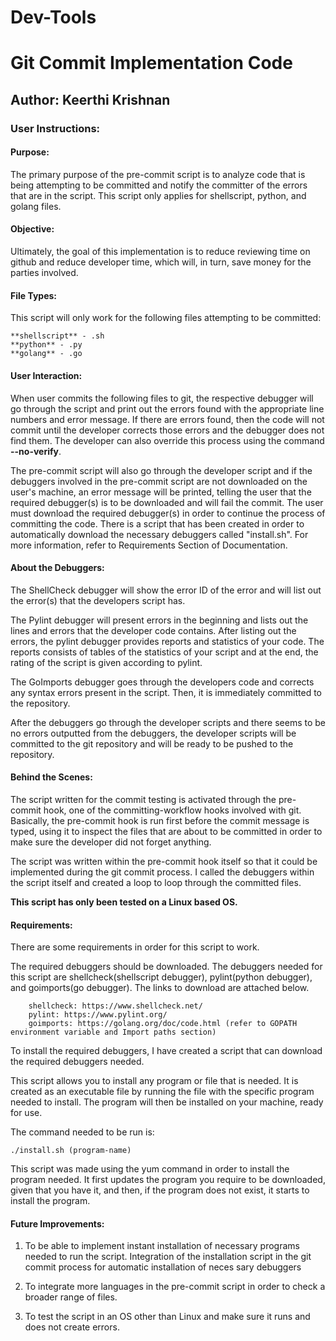 # Dev-Tools

# Git Commit Implementation Code

## Author: Keerthi Krishnan 

### User Instructions:

#### Purpose:

The primary purpose of the pre-commit script is to analyze code that is being attempting to be committed and notify the committer of the errors that are in the script. This script only applies for shellscript, python, and golang files. 

#### Objective:

Ultimately, the goal of this implementation is to reduce reviewing time on github and reduce developer time, which will, in turn, save money for the parties involved. 

#### File Types:
 
This script will only work for the following files attempting to be committed:

	**shellscript** - .sh
	**python** - .py
	**golang** - .go

#### User Interaction:

When user commits the following files to git, the respective debugger will go through the script and print out the errors found with the appropriate line numbers and error message. If there are errors found, then the code will not commit until the developer corrects those errors and the debugger does not find them. The developer can also override this process using the command **--no-verify**.  

The pre-commit script will also go through the developer script and if the debuggers involved in the pre-commit script are not downloaded on the user's machine, an error message will be printed, telling the user that the required debugger(s) is to be downloaded and will fail the commit. The user must download the required debugger(s) in order to continue the process of committing the code. There is a script that has been created in order to automatically download the necessary debuggers called "install.sh". For more information, refer to Requirements Section of Documentation. 

#### About the Debuggers:

The ShellCheck debugger will show the error ID of the error and will list out the error(s) that the developers script has. 

The Pylint debugger will present errors in the beginning and lists out the lines and errors that the developer code contains. After listing out the errors, the pylint debugger provides reports and statistics of your code. The reports consists of tables of the statistics of your script and at the end, the rating of the script is given according to pylint.

The GoImports debugger goes through the developers code and corrects any syntax errors present in the script. Then, it is immediately committed to the repository. 

After the debuggers go through the developer scripts and there seems to be no errors outputted from the debuggers, the developer scripts will be committed to the git repository and will be ready to be pushed to the repository. 

#### Behind the Scenes:

The script written for the commit testing is activated through the pre-commit hook, one of the committing-workflow hooks involved with git. Basically, the pre-commit hook is run first before the commit message is typed, using it to inspect the files that are about to be committed in order to make sure the developer did not forget anything. 

The script was written within the pre-commit hook itself so that it could be implemented during the git commit process. I called the debuggers within the script itself and created a loop to loop through the committed files.

**This script has only been tested on a Linux based OS.** 

#### Requirements:

There are some requirements in order for this script to work.

The required debuggers should be downloaded. The debuggers needed for this script are shellcheck(shellscript debugger), pylint(python debugger), and goimports(go debugger). The links to download are attached below.

		shellcheck: https://www.shellcheck.net/
		pylint: https://www.pylint.org/
		goimports: https://golang.org/doc/code.html (refer to GOPATH environment variable and Import paths section)

To install the required debuggers, I have created a script that can download the required debuggers needed. 

This script allows you to install any program or file that is needed. It is created as an executable file by running the file with the specific program needed to install. The program will then be installed on your machine, ready for use.

The command needed to be run is:

	./install.sh (program-name)

This script was made using the yum command in order to install the program needed. It first updates the program you require to be downloaded, given that you have it, and then, if the program does not exist, it starts to install the program.

#### Future Improvements:

1. To be able to implement instant installation of necessary programs needed to run the script.
	Integration of the installation script in the git commit process for automatic installation of neces	    sary debuggers

2. To integrate more languages in the pre-commit script in order to check a broader range of files.

3. To test the script in an OS other than Linux and make sure it runs and does not create errors.

